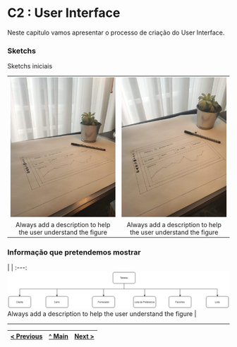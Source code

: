 # C2 : User Interface

Neste capitulo vamos apresentar o processo de criação do User Interface.


### Sketchs

Sketchs iniciais

| | |
:---: | :---:
![Planeamento do layout da app](images/image02.jpg) | ![Planeamento do layout da app](images/image01.jpg)
Always add a description to help the user understand the figure |  Always add a description to help the user understand the figure 



### Informação que pretendemos mostrar

| |
:---:
![An alternative description](images/imagem03.png)
Always add a description to help the user understand the figure |


---
[< Previous](c1.md) | [^ Main](https://github.com/exemploTrabalho/report) | [Next >](c3.md)
:--- | :---: | ---: 
